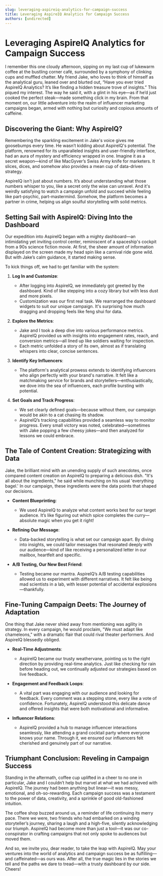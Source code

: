 ```yaml
---
slug: leveraging-aspireiq-analytics-for-campaign-success
title: Leveraging AspireIQ Analytics for Campaign Success
authors: [undirected]
---
```



# Leveraging AspireIQ Analytics for Campaign Success

I remember this one cloudy afternoon, sipping on my last cup of lukewarm coffee at the bustling corner café, surrounded by a symphony of clinking cups and muffled chatter. My friend Jake, who loves to think of himself as the analytical guru, leaned over and blurted out, “Have you ever tried AspireIQ Analytics? It’s like finding a hidden treasure trove of insights.” This piqued my interest. The way he said it, with a glint in his eye—as if he’d just cooked the perfect steak—made something click in my brain. From that moment on, our little adventure into the realm of influencer marketing campaigns began, armed with nothing but curiosity and copious amounts of caffeine.

## Discovering the Giant: Why AspireIQ?

Remembering the sparkling excitement in Jake's voice gives me goosebumps every time. He wasn’t kidding about AspireIQ's potential. The platform, renowned for its unparalleled insights and user-friendly interface, had an aura of mystery and efficiency wrapped in one. Imagine it as a secret weapon—kind of like MacGyver’s Swiss Army knife for marketers. It slices, dices, and somehow also provides a mean cup of data-driven strategy.

AspireIQ isn’t just about numbers. It’s about understanding what those numbers whisper to you, like a secret only the wise can unravel. And it's weirdly satisfying to watch a campaign unfold and succeed while feeling like part-psychic, part-mastermind. Somehow, the platform becomes a partner in crime, helping us align soulful storytelling with solid metrics.

## Setting Sail with AspireIQ: Diving Into the Dashboard

Our expedition into AspireIQ began with a mighty dashboard—an intimidating yet inviting control center, reminiscent of a spaceship's cockpit from a 90s science fiction movie. At first, the sheer amount of information displayed on the screen made my head spin like a carnival ride gone wild. But with Jake’s calm guidance, it started making sense.

To kick things off, we had to get familiar with the system:

1. **Log In and Customize**:
   - After logging into AspireIQ, we immediately got greeted by the dashboard. Kind of like stepping into a cozy library but with less dust and more pixels.
   - Customization was our first real task. We rearranged the dashboard widgets to suit our unique campaign. It's surprising how much dragging and dropping feels like feng shui for data.

2. **Explore the Metrics**:
   - Jake and I took a deep dive into various performance metrics. AspireIQ provided us with insights into engagement rates, reach, and conversion metrics—all lined up like soldiers waiting for inspection.
   - Each metric unfolded a story of its own, almost as if translating whispers into clear, concise sentences.

3. **Identify Key Influencers**:
   - The platform's analytical prowess extends to identifying influencers who align perfectly with your brand's narrative. It felt like a matchmaking service for brands and storytellers—enthusiastically, we dove into the sea of influencers, each profile bursting with potential.

4. **Set Goals and Track Progress**:
   - We set clearly defined goals—because without them, our campaign would be akin to a cat chasing its shadow.
   - AspireIQ’s tracking capabilities provided a seamless way to monitor progress. Every small victory was noted, celebrated—sometimes with Jake popping a few cheesy jokes—and then analyzed for lessons we could embrace.

## The Tale of Content Creation: Strategizing with Data

Jake, the brilliant mind with an unending supply of such anecdotes, once compared content creation on AspireIQ to preparing a delicious dish. "It's all about the ingredients," he said while munching on his usual 'everything bagel.' In our campaign, these ingredients were the data points that shaped our decisions.

- **Content Blueprinting**:
   - We used AspireIQ to analyze what content works best for our target audience. It’s like figuring out which spice completes the curry—absolute magic when you get it right!

- **Refining Our Message**:
   - Data-backed storytelling is what set our campaign apart. By diving into insights, we could tailor messages that resonated deeply with our audience—kind of like receiving a personalized letter in our mailbox, heartfelt and specific.

- **A/B Testing, Our New Best Friend**:
   - Testing became our mantra. AspireIQ’s A/B testing capabilities allowed us to experiment with different narratives. It felt like being mad scientists in a lab, with lesser potential of accidental explosions—thankfully.

## Fine-Tuning Campaign Deets: The Journey of Adaptation

One thing that Jake never shied away from mentioning was agility in strategy. In every campaign, he would proclaim, "We must adapt like chameleons," with a dramatic flair that could rival theater performers. And AspireIQ blessedly obliged.

- **Real-Time Adjustments**:
   - AspireIQ became our trusty weathervane, pointing us to the right direction by providing real-time analytics. Just like checking for rain before heading out, we continually adjusted our strategies based on live feedback.

- **Engagement and Feedback Loops**:
   - A vital part was engaging with our audience and looking for feedback. Every comment was a stepping stone, every like a vote of confidence. Fortunately, AspireIQ understood this delicate dance and offered insights that were both motivational and informative.

- **Influencer Relations**:
   - AspireIQ provided a hub to manage influencer interactions seamlessly, like attending a grand cocktail party where everyone knows your name. Through it, we ensured our influencers felt cherished and genuinely part of our narrative.

## Triumphant Conclusion: Reveling in Campaign Success

Standing in the aftermath, coffee cup uplifted in a cheer to no one in particular, Jake and I couldn’t help but marvel at what we had achieved with AspireIQ. The journey had been anything but linear—it was messy, emotional, and oh-so-rewarding. Each campaign success was a testament to the power of data, creativity, and a sprinkle of good old-fashioned intuition.

The coffee shop buzzed around us, a reminder of life continuing its merry pace. There we were, two friends who had embarked on a winding storyteller’s journey, sharing a laugh and a high-five, silently acknowledging our triumph. AspireIQ had become more than just a tool—it was our co-conspirator in crafting campaigns that not only spoke to audiences but moved them.

And so, we invite you, dear reader, to take the leap with AspireIQ. May your ventures into the world of analytics and campaign success be as fulfilling—and caffeinated—as ours was. After all, the true magic lies in the stories we tell and the paths we dare to tread—with a trusty dashboard by our side. Cheers!